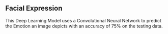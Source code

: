 ## Facial Expression
This Deep Learning Model uses a Convolutional Neural Network to predict the Emotion an image depicts with an accuracy of 75% on the testing data.
